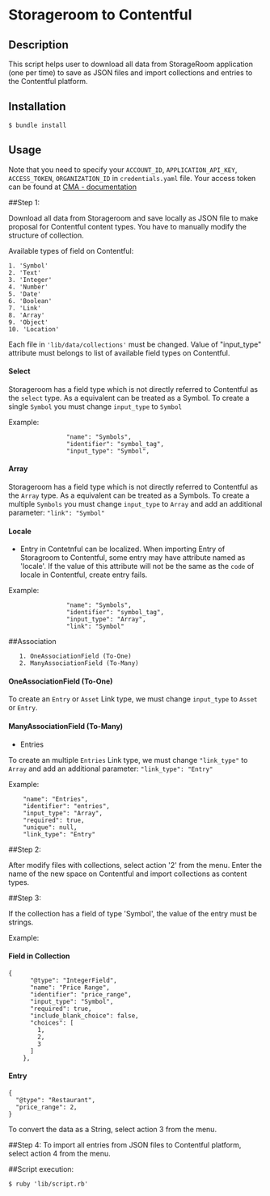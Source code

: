 Storageroom to Contentful
=================

## Description
This script helps user to download all data from StorageRoom application (one per time) to save as JSON files and import collections and entries to the Contentful platform.

## Installation
```
$ bundle install
```

## Usage
Note that you need to specify your ```ACCOUNT_ID```, ```APPLICATION_API_KEY```, ```ACCESS_TOKEN```, ```ORGANIZATION_ID``` in ```credentials.yaml``` file.
Your access token can be found at [CMA - documentation](https://www.contentful.com/developers/documentation/content-management-api/#getting-started)

##Step 1:

Download all data from Storageroom and save locally as JSON file to make proposal for Contentful content types.
You have to manually modify the structure of collection.

Available types of field on Contentful:
```
1. 'Symbol'
2. 'Text'
3. 'Integer'
4. 'Number'
5. 'Date'
6. 'Boolean'
7. 'Link'
8. 'Array'
9. 'Object'
10. 'Location'
```

Each file in ```'lib/data/collections'``` must be changed.
Value of "input_type" attribute must belongs to list of available field types on Contentful.

#### Select
Storageroom has a field type which is not directly referred to Contentful as the ```select``` type.
As a equivalent can be treated as a Symbol.
To create a single ```Symbol``` you must change ```input_type``` to ```Symbol```

Example:
```
                "name": "Symbols",
                "identifier": "symbol_tag",
                "input_type": "Symbol",
```
#### Array
Storageroom has a field type which is not directly referred to Contentful as the ```Array``` type.
As a equivalent can be treated as a Symbols.
To create a multiple ```Symbols``` you must change ```input_type``` to ```Array``` and add an additional parameter:
```"link": "Symbol"```

#### Locale
* Entry in Contetnful can be localized.
When importing Entry of Storagroom to Contentful, some entry may have attribute named as 'locale'.
If the value of this attribute will not be the same as the ```code``` of locale in Contentful, create entry fails.

Example:
```
                "name": "Symbols",
                "identifier": "symbol_tag",
                "input_type": "Array",
                "link": "Symbol"
```

##Association

 ```
    1. OneAssociationField (To-One)
    2. ManyAssociationField (To-Many)
 ```
#### OneAssociationField (To-One)

To create an ```Entry``` or ```Asset``` Link type, we must change ```input_type``` to ```Asset``` or ```Entry```.

#### ManyAssociationField (To-Many)

* Entries

To create an multiple ```Entries``` Link type, we must change ```"link_type"``` to ```Array``` and add an additional parameter:
```"link_type": "Entry"```

Example:
```
    "name": "Entries",
    "identifier": "entries",
    "input_type": "Array",
    "required": true,
    "unique": null,
    "link_type": "Entry"
```

##Step 2:

After modify files with collections, select action '2' from the menu.
Enter the name of the new space on Contentful and import collections as content types.

##Step 3:

If the collection has a field of type 'Symbol', the value of the entry must be strings.

Example:
#### Field in Collection
```
{
      "@type": "IntegerField",
      "name": "Price Range",
      "identifier": "price_range",
      "input_type": "Symbol",
      "required": true,
      "include_blank_choice": false,
      "choices": [
        1,
        2,
        3
      ]
    },
```
#### Entry
```
{
  "@type": "Restaurant",
  "price_range": 2,
}
```
To convert the data as a String, select action 3 from the menu.

##Step 4:
To import all entries from JSON files to Contentful platform,  select action 4 from the menu.

##Script execution:

```
$ ruby 'lib/script.rb'
```